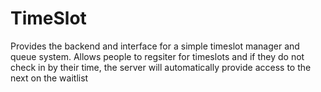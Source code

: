 # TimeSlot
Provides the backend and interface for a simple timeslot manager and queue system. Allows people to regsiter for timeslots and if they do not check in by their time, the server will automatically provide access to the next on the waitlist
